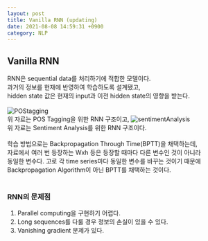 ```yaml
---
layout: post
title: Vanilla RNN (updating)
date: 2021-08-08 14:59:31 +0900
category: NLP
---
```

## Vanilla RNN
RNN은 sequential data를 처리하기에 적합한 모델이다.  
과거의 정보를 현재에 반영하여 학습하도록 설계됐고,  
hidden state 값은 현재의 input과 이전 hidden state의 영향을 받는다.<br><br>
![POStagging](https://user-images.githubusercontent.com/67620728/128625984-46c16abe-c87d-4f5f-a7c6-72061643c311.PNG)<br>
위 자료는 POS Tagging을 위한 RNN 구조이고,
![sentimentAnalysis](https://user-images.githubusercontent.com/67620728/128626131-fa1ccb38-7ecd-4cc4-85ec-18f80852f307.PNG)<br>
위 자료는 Sentiment Analysis를 위한 RNN 구조이다.<br><br>
학습 방법으로는 Backpropagation Through Time(BPTT)을 채택하는데,  
자료에서 여러 번 등장하는 Wxh 등은 등장할 때마다 다른 변수인 것이 아니라  
동일한 변수다. 고로 각 time series마다 동일한 변수를 바꾸는 것이기 때문에
Backpropagation Algorithm이 아닌 BPTT를 채택하는 것이다.<br><br>
### RNN의 문제점
1. Parallel computing을 구현하기 어렵다.
2. Long sequences를 다룰 경우 정보의 손실이 있을 수 있다.
3. Vanishing gradient 문제가 있다.
